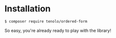 # Installation

``` bash
$ composer require tenolo/ordered-form
```

So easy, you're already ready to play with the library!
